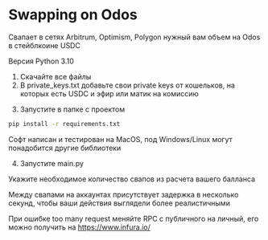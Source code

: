 # Swapping on Odos
Свапает в сетях Arbitrum, Optimism, Polygon нужный вам объем на Odos в стейблкоине USDC

Версия Python 3.10

  1. Скачайте все файлы
  2. В private_keys.txt добавьте свои private keys от кошельков, на которых есть USDC и эфир или матик на комиссию
  3) Запустите в папке с проектом 
```sh 
pip install -r requirements.txt 
```
Софт написан и тестирован на MacOS, под Windows/Linux могут понадобится другие библиотеки

  4. Запустите main.py
  
Укажите необходимое количество свапов из расчета вашего балланса

Между свапами на аккаунтах присутствует задержка в несколько секунд, чтобы ваши действия выглядели более реалистичными

При ошибке too many request меняйте RPC с публичного на личный, его можно получить на https://www.infura.io/
